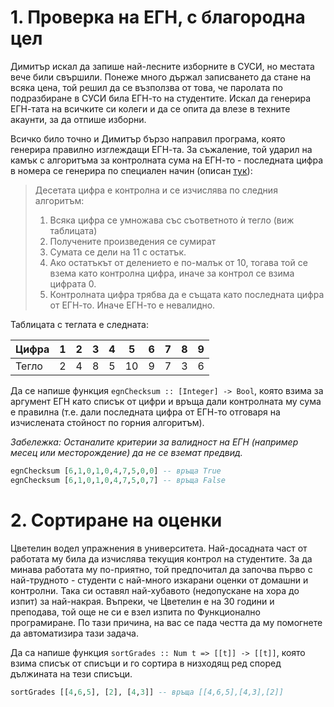 1\. Проверка на ЕГН, с благородна цел
=====================================
Димитър искал да запише най-лесните изборните в СУСИ, но местата вече били свършили. Понеже много държал записването да стане на всяка цена, той решил да се възползва от това, че паролата по подразбиране в СУСИ била ЕГН-то на студентите. Искал да генерира ЕГН-тата на всичките си колеги и да се опита да влезе в техните акаунти, за да отпише изборни.

Всичко било точно и Димитър бързо направил програма, която генерира правилно изглеждащи ЕГН-та. За съжаление, той ударил на камък с алгоритъма за контролната сума на ЕГН-то - последната цифра в номера се генерира по специален начин (описан [тук](https://bg.wikipedia.org/wiki/%D0%95%D0%B4%D0%B8%D0%BD%D0%B5%D0%BD_%D0%B3%D1%80%D0%B0%D0%B6%D0%B4%D0%B0%D0%BD%D1%81%D0%BA%D0%B8_%D0%BD%D0%BE%D0%BC%D0%B5%D1%80#%D0%A1%D1%82%D1%80%D1%83%D0%BA%D1%82%D1%83%D1%80%D0%B0)):

> Десетата цифра е контролна и се изчислява по следния алгоритъм:
> 1. Всяка цифра се умножава със съответното ѝ тегло (виж таблицата)
> 2. Получените произведения се сумират
> 3. Сумата се дели на 11 с остатък.
> 4. Ако остатъкът от делението е по-малък от 10, тогава той се взема като контролна цифра, иначе за контрол се взима цифрата 0.
> 5. Контролната цифра трябва да е същата като последната цифра от ЕГН-то. Иначе ЕГН-то е невалидно.

Таблицата с теглата е следната:

| Цифра | 1 | 2 | 3 | 4 | 5  | 6 | 7 | 8 | 9 |
|-------|---|---|---|---|----|---|---|---|---|
| Тегло | 2 | 4 | 8 | 5 | 10 | 9 | 7 | 3 | 6 |

Да се напише функция `egnChecksum :: [Integer] -> Bool`, която взима за аргумент ЕГН като списък от цифри и връща дали контролната му сума е правилна (т.е. дали последната цифра от ЕГН-то отговаря на изчислената стойност по горния алгоритъм).

_Забележка: Останалите критерии за валидност на ЕГН (например месец или месторождение) да не се вземат предвид._

```haskell
egnChecksum [6,1,0,1,0,4,7,5,0,0] -- връща True
egnChecksum [6,1,0,1,0,4,7,5,0,7] -- връща False
```

2\. Сортиране на оценки
=======================
Цветелин водел упражнения в университета. Най-досадната част от работата му била да изчислява текущия контрол на студентите. За да минава работата му по-приятно, той предпочитал да започва първо с най-трудното - студенти с най-много изкарани оценки от домашни и контролни. Така си оставял най-хубавото (недопускане на хора до изпит) за най-накрая. Въпреки, че Цветелин е на 30 години и преподава, той още не си е взел изпита по Функционално програмиране. По тази причина, на вас се пада честта да му помогнете да автоматизира тази задача.

Да са напише функция `sortGrades :: Num t => [[t]] -> [[t]]`, която взима списък от списъци и го сортира в низходящ ред според дължината на тези списъци.

```haskell
sortGrades [[4,6,5], [2], [4,3]] -- връща [[4,6,5],[4,3],[2]]
```
